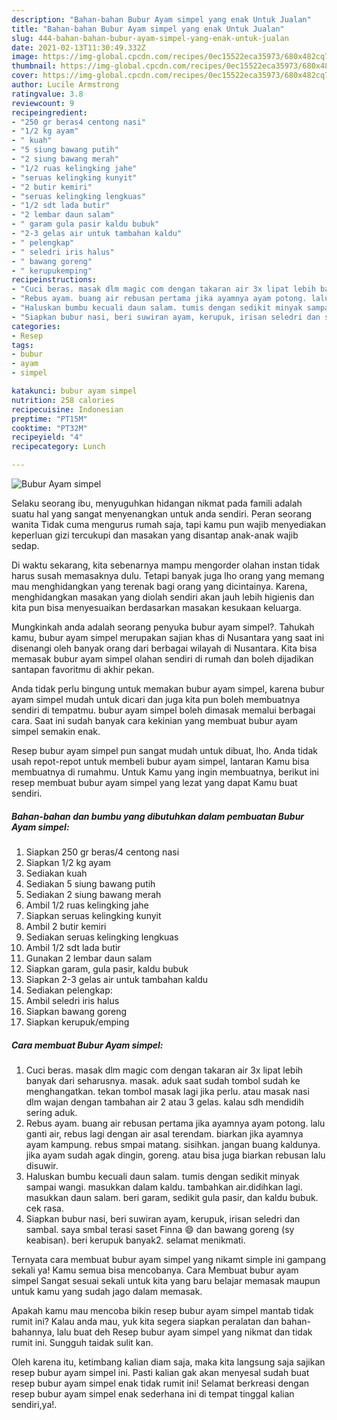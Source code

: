 ```yaml
---
description: "Bahan-bahan Bubur Ayam simpel yang enak Untuk Jualan"
title: "Bahan-bahan Bubur Ayam simpel yang enak Untuk Jualan"
slug: 444-bahan-bahan-bubur-ayam-simpel-yang-enak-untuk-jualan
date: 2021-02-13T11:30:49.332Z
image: https://img-global.cpcdn.com/recipes/0ec15522eca35973/680x482cq70/bubur-ayam-simpel-foto-resep-utama.jpg
thumbnail: https://img-global.cpcdn.com/recipes/0ec15522eca35973/680x482cq70/bubur-ayam-simpel-foto-resep-utama.jpg
cover: https://img-global.cpcdn.com/recipes/0ec15522eca35973/680x482cq70/bubur-ayam-simpel-foto-resep-utama.jpg
author: Lucile Armstrong
ratingvalue: 3.8
reviewcount: 9
recipeingredient:
- "250 gr beras4 centong nasi"
- "1/2 kg ayam"
- " kuah"
- "5 siung bawang putih"
- "2 siung bawang merah"
- "1/2 ruas kelingking jahe"
- "seruas kelingking kunyit"
- "2 butir kemiri"
- "seruas kelingking lengkuas"
- "1/2 sdt lada butir"
- "2 lembar daun salam"
- " garam gula pasir kaldu bubuk"
- "2-3 gelas air untuk tambahan kaldu"
- " pelengkap"
- " seledri iris halus"
- " bawang goreng"
- " kerupukemping"
recipeinstructions:
- "Cuci beras. masak dlm magic com dengan takaran air 3x lipat lebih banyak dari seharusnya. masak. aduk saat sudah tombol sudah ke menghangatkan. tekan tombol masak lagi jika perlu. atau masak nasi dlm wajan dengan tambahan air 2 atau 3 gelas. kalau sdh mendidih sering aduk."
- "Rebus ayam. buang air rebusan pertama jika ayamnya ayam potong. lalu ganti air, rebus lagi dengan air asal terendam. biarkan jika ayamnya ayam kampung. rebus smpai matang. sisihkan. jangan buang kaldunya. jika ayam sudah agak dingin, goreng. atau bisa juga biarkan rebusan lalu disuwir."
- "Haluskan bumbu kecuali daun salam. tumis dengan sedikit minyak sampai wangi. masukkan dalam kaldu. tambahkan air.didihkan lagi. masukkan daun salam. beri garam, sedikit gula pasir, dan kaldu bubuk. cek rasa."
- "Siapkan bubur nasi, beri suwiran ayam, kerupuk, irisan seledri dan sambal. saya smbal terasi saset Finna 😄 dan bawang goreng (sy keabisan). beri kerupuk banyak2. selamat menikmati."
categories:
- Resep
tags:
- bubur
- ayam
- simpel

katakunci: bubur ayam simpel 
nutrition: 258 calories
recipecuisine: Indonesian
preptime: "PT15M"
cooktime: "PT32M"
recipeyield: "4"
recipecategory: Lunch

---
```



![Bubur Ayam simpel](https://img-global.cpcdn.com/recipes/0ec15522eca35973/680x482cq70/bubur-ayam-simpel-foto-resep-utama.jpg)

Selaku seorang ibu, menyuguhkan hidangan nikmat pada famili adalah suatu hal yang sangat menyenangkan untuk anda sendiri. Peran seorang  wanita Tidak cuma mengurus rumah saja, tapi kamu pun wajib menyediakan keperluan gizi tercukupi dan masakan yang disantap anak-anak wajib sedap.

Di waktu  sekarang, kita sebenarnya mampu mengorder olahan instan tidak harus susah memasaknya dulu. Tetapi banyak juga lho orang yang memang mau menghidangkan yang terenak bagi orang yang dicintainya. Karena, menghidangkan masakan yang diolah sendiri akan jauh lebih higienis dan kita pun bisa menyesuaikan berdasarkan masakan kesukaan keluarga. 



Mungkinkah anda adalah seorang penyuka bubur ayam simpel?. Tahukah kamu, bubur ayam simpel merupakan sajian khas di Nusantara yang saat ini disenangi oleh banyak orang dari berbagai wilayah di Nusantara. Kita bisa memasak bubur ayam simpel olahan sendiri di rumah dan boleh dijadikan santapan favoritmu di akhir pekan.

Anda tidak perlu bingung untuk memakan bubur ayam simpel, karena bubur ayam simpel mudah untuk dicari dan juga kita pun boleh membuatnya sendiri di tempatmu. bubur ayam simpel boleh dimasak memalui berbagai cara. Saat ini sudah banyak cara kekinian yang membuat bubur ayam simpel semakin enak.

Resep bubur ayam simpel pun sangat mudah untuk dibuat, lho. Anda tidak usah repot-repot untuk membeli bubur ayam simpel, lantaran Kamu bisa membuatnya di rumahmu. Untuk Kamu yang ingin membuatnya, berikut ini resep membuat bubur ayam simpel yang lezat yang dapat Kamu buat sendiri.

<!--inarticleads1-->

##### Bahan-bahan dan bumbu yang dibutuhkan dalam pembuatan Bubur Ayam simpel:

1. Siapkan 250 gr beras/4 centong nasi
1. Siapkan 1/2 kg ayam
1. Sediakan  kuah
1. Sediakan 5 siung bawang putih
1. Sediakan 2 siung bawang merah
1. Ambil 1/2 ruas kelingking jahe
1. Siapkan seruas kelingking kunyit
1. Ambil 2 butir kemiri
1. Sediakan seruas kelingking lengkuas
1. Ambil 1/2 sdt lada butir
1. Gunakan 2 lembar daun salam
1. Siapkan  garam, gula pasir, kaldu bubuk
1. Siapkan 2-3 gelas air untuk tambahan kaldu
1. Sediakan  pelengkap:
1. Ambil  seledri iris halus
1. Siapkan  bawang goreng
1. Siapkan  kerupuk/emping




<!--inarticleads2-->

##### Cara membuat Bubur Ayam simpel:

1. Cuci beras. masak dlm magic com dengan takaran air 3x lipat lebih banyak dari seharusnya. masak. aduk saat sudah tombol sudah ke menghangatkan. tekan tombol masak lagi jika perlu. atau masak nasi dlm wajan dengan tambahan air 2 atau 3 gelas. kalau sdh mendidih sering aduk.
1. Rebus ayam. buang air rebusan pertama jika ayamnya ayam potong. lalu ganti air, rebus lagi dengan air asal terendam. biarkan jika ayamnya ayam kampung. rebus smpai matang. sisihkan. jangan buang kaldunya. jika ayam sudah agak dingin, goreng. atau bisa juga biarkan rebusan lalu disuwir.
1. Haluskan bumbu kecuali daun salam. tumis dengan sedikit minyak sampai wangi. masukkan dalam kaldu. tambahkan air.didihkan lagi. masukkan daun salam. beri garam, sedikit gula pasir, dan kaldu bubuk. cek rasa.
1. Siapkan bubur nasi, beri suwiran ayam, kerupuk, irisan seledri dan sambal. saya smbal terasi saset Finna 😄 dan bawang goreng (sy keabisan). beri kerupuk banyak2. selamat menikmati.




Ternyata cara membuat bubur ayam simpel yang nikamt simple ini gampang sekali ya! Kamu semua bisa mencobanya. Cara Membuat bubur ayam simpel Sangat sesuai sekali untuk kita yang baru belajar memasak maupun untuk kamu yang sudah jago dalam memasak.

Apakah kamu mau mencoba bikin resep bubur ayam simpel mantab tidak rumit ini? Kalau anda mau, yuk kita segera siapkan peralatan dan bahan-bahannya, lalu buat deh Resep bubur ayam simpel yang nikmat dan tidak rumit ini. Sungguh taidak sulit kan. 

Oleh karena itu, ketimbang kalian diam saja, maka kita langsung saja sajikan resep bubur ayam simpel ini. Pasti kalian gak akan menyesal sudah buat resep bubur ayam simpel enak tidak rumit ini! Selamat berkreasi dengan resep bubur ayam simpel enak sederhana ini di tempat tinggal kalian sendiri,ya!.


